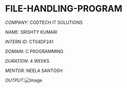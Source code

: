 # FILE-HANDLING-PROGRAM

*COMPANY*: CODTECH IT SOLUTIONS

*NAME*: SRISHTY KUMARI

*INTERN ID*: CT04DF241

*DOMAIN*: C PROGRAMMING

*DURATION*: 4 WEEKS

*MENTOR*: NEELA SANTOSH

*OUTPUT*:![Image](https://github.com/user-attachments/assets/5225ca0b-549a-4962-a4ee-69e5c48b96a4)
